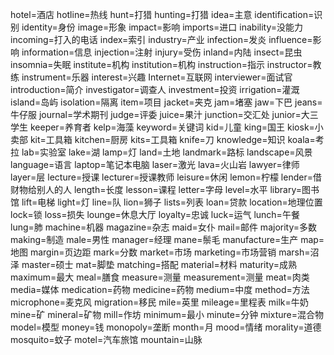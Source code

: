 hotel=酒店
hotline=热线
hunt=打猎
hunting=打猎
idea=主意
identification=识别
identity=身份
image=形象
impact=影响
imports=进口
inability=没能力
incoming=打入的电话
index=索引
industry=产业
infection=发炎
influence=影响
information=信息
injection=注射
injury=受伤
inland=内陆
insect=昆虫
insomnia=失眠
institute=机构
institution=机构
instruction=指示
instructor=教练
instrument=乐器
interest=兴趣
Internet=互联网
interviewer=面试官
introduction=简介
investigator=调查人
investment=投资
irrigation=灌溉
island=岛屿
isolation=隔离
item=项目
jacket=夹克
jam=堵塞
jaw=下巴
jeans=牛仔服
journal=学术期刊
judge=评委
juice=果汁
junction=交汇处
junior=大三学生
keeper=养育者
kelp=海藻
keyword=关键词
kid=儿童
king=国王
kiosk=小卖部
kit=工具箱
kitchen=厨房
kits=工具箱
knife=刀
knowledge=知识
koala=考拉
lab=实验室
lake=湖
lamp=灯
land=土地
landmark=路标
landscape=风景
language=语言
laptop=笔记本电脑
laser=激光
lava=火山岩
lawyer=律师
layer=层
lecture=授课
lecturer=授课教师
leisure=休闲
lemon=柠檬
lender=借财物给别人的人
length=长度
lesson=课程
letter=字母
level=水平
library=图书馆
lift=电梯
light=灯
line=队
lion=狮子
lists=列表
loan=贷款
location=地理位置
lock=锁
loss=损失
lounge=休息大厅
loyalty=忠诚
luck=运气
lunch=午餐
lung=肺
machine=机器
magazine=杂志
maid=女仆
mail=邮件
majority=多数
making=制造
male=男性
manager=经理
mane=鬃毛
manufacture=生产
map=地图
margin=页边距
mark=分数
market=市场
marketing=市场营销
marsh=沼泽
master=硕士
mat=脚垫
matching=搭配
material=材料
maturity=成熟
maximum=最大
meal=膳食
measure=测量
measurement=测量
meat=肉类
media=媒体
medication=药物
medicine=药物
medium=中度
method=方法
microphone=麦克风
migration=移民
mile=英里
mileage=里程表
milk=牛奶
mine=矿
mineral=矿物
mill=作坊
minimum=最小
minute=分钟
mixture=混合物
model=模型
money=钱
monopoly=垄断
month=月
mood=情绪
morality=道德
mosquito=蚊子
motel=汽车旅馆
mountain=山脉